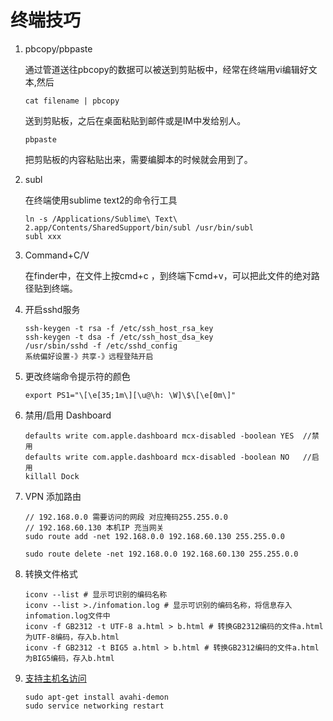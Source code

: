 终端技巧
===========

1. 	pbcopy/pbpaste

	通过管道送往pbcopy的数据可以被送到剪贴板中，经常在终端用vi编辑好文本,然后

		cat filename | pbcopy 
	送到剪贴板，之后在桌面粘贴到邮件或是IM中发给别人。
	
		pbpaste
	把剪贴板的内容粘贴出来，需要编脚本的时候就会用到了。

2. 	subl

	在终端使用sublime text2的命令行工具

		ln -s /Applications/Sublime\ Text\ 2.app/Contents/SharedSupport/bin/subl /usr/bin/subl
		subl xxx

3.  Command+C/V

	在finder中，在文件上按cmd+c ，到终端下cmd+v，可以把此文件的绝对路径贴到终端。
	
4.  开启sshd服务

		ssh-keygen -t rsa -f /etc/ssh_host_rsa_key
		ssh-keygen -t dsa -f /etc/ssh_host_dsa_key
		/usr/sbin/sshd -f /etc/sshd_config
		系统偏好设置-》共享-》远程登陆开启

5.  更改终端命令提示符的颜色

		export PS1="\[\e[35;1m\][\u@\h: \W]\$\[\e[0m\]"

6.  禁用/启用 Dashboard

		defaults write com.apple.dashboard mcx-disabled -boolean YES  //禁用
		defaults write com.apple.dashboard mcx-disabled -boolean NO   //启用
		killall Dock

7.  VPN 添加路由

		// 192.168.0.0 需要访问的网段 对应掩码255.255.0.0
		// 192.168.60.130 本机IP 充当网关
		sudo route add -net 192.168.0.0 192.168.60.130 255.255.0.0

		sudo route delete -net 192.168.0.0 192.168.60.130 255.255.0.0

8.  转换文件格式

		iconv --list # 显示可识别的编码名称
		iconv --list >./infomation.log # 显示可识别的编码名称，将信息存入infomation.log文件中
		iconv -f GB2312 -t UTF-8 a.html > b.html # 转换GB2312编码的文件a.html为UTF-8编码，存入b.html
		iconv -f GB2312 -t BIG5 a.html > b.html # 转换GB2312编码的文件a.html为BIG5编码，存入b.html

9.  [支持主机名访问](http://seavers.iteye.com/blog/1835389)

		sudo apt-get install avahi-demon  
		sudo service networking restart


